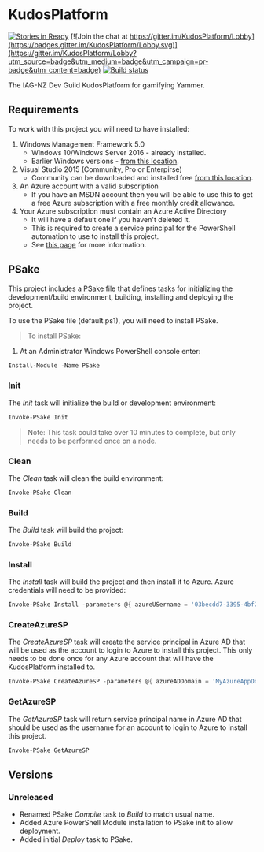 # KudosPlatform

[![Stories in Ready](https://badge.waffle.io/IAG-NZ/KudosPlatform.png?label=ready&title=Ready)](https://waffle.io/IAG-NZ/KudosPlatform)
[![Join the chat at https://gitter.im/KudosPlatform/Lobby](https://badges.gitter.im/KudosPlatform/Lobby.svg)](https://gitter.im/KudosPlatform/Lobby?utm_source=badge&utm_medium=badge&utm_campaign=pr-badge&utm_content=badge)
[![Build status](https://ci.appveyor.com/api/projects/status/n234885s6cgmeb45/branch/master?svg=true)](https://ci.appveyor.com/project/IAG-NZ/kudosplatform/branch/master)

The IAG-NZ Dev Guild KudosPlatform for gamifying Yammer.

## Requirements

To work with this project you will need to have installed:

1. Windows Management Framework 5.0
   - Windows 10/Windows Server 2016 - already installed.
   - Earlier Windows versions - [from this location](https://www.microsoft.com/en-us/download/details.aspx?id=50395).
2. Visual Studio 2015 (Community, Pro or Enterpirse)
   - Community can be downloaded and installed free [from this location](https://www.visualstudio.com/vs/community/).
3. An Azure account with a valid subscription
   - If you have an MSDN account then you will be able to use this to get a free Azure subscription with a free monthly credit allowance.
4. Your Azure subscription must contain an Azure Active Directory
   - It will have a default one if you haven't deleted it.
   - This is required to create a service principal for the PowerShell automation to use to install this project.
   - See [this page](https://docs.microsoft.com/en-us/azure/azure-resource-manager/resource-group-authenticate-service-principal) for more information.

## PSake

This project includes a [PSake](https://github.com/psake/psake) file that defines tasks for initializing the development/build environment, building, installing and deploying the project.

To use the PSake file (default.ps1), you will need to install PSake.

> To install PSake:

1. At an Administrator Windows PowerShell console enter:

```PowerShell
Install-Module -Name PSake
```

### Init

The _Init_ task will initialize the build or development environment:

```PowerShell
Invoke-PSake Init
```

> Note: This task could take over 10 minutes to complete, but only needs to be performed once on a node.

### Clean

The _Clean_ task will clean the build environment:

```PowerShell
Invoke-PSake Clean
```

### Build

The _Build_ task will build the project:

```PowerShell
Invoke-PSake Build
```

### Install

The _Install_ task will build the project and then install it to Azure.
Azure credentials will need to be provided:

```PowerShell
Invoke-PSake Install -parameters @{ azureUSername = '03becdd7-3395-4bf2-8eff-528b7dcc9a07'; azurePassword ='P@ssword!1'; azureTenantId = 'fef06518-9f81-4cff-946a-083d33dd17db' }
```

### CreateAzureSP

The _CreateAzureSP_ task will create the service principal in Azure AD that will be used as the account to login to Azure to install this project.
This only needs to be done once for any Azure account that will have the KudosPlatform installed to.

```PowerShell
Invoke-PSake CreateAzureSP -parameters @{ azureADDomain = 'MyAzureAppDomain'; azurePassword = 'P@ssword!1' }
```

### GetAzureSP

The _GetAzureSP_ task will return service principal name in Azure AD that should be used as the username for an account to login to Azure to install this project.

```PowerShell
Invoke-PSake GetAzureSP
```


## Versions

### Unreleased

- Renamed PSake _Compile_ task to _Build_ to match usual name.
- Added Azure PowerShell Module installation to PSake init to allow deployment.
- Added initial _Deploy_ task to PSake.
